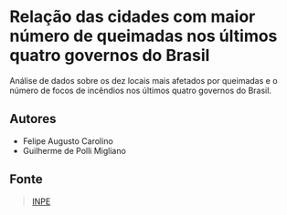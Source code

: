 # Relação das cidades com maior número de queimadas nos últimos quatro governos do Brasil

Análise de dados sobre os dez locais mais afetados por queimadas e o número de focos de incêndios nos últimos quatro governos do Brasil.

## Autores
-  Felipe Augusto Carolino
-  Guilherme de Polli Migliano

## Fonte
> [INPE](http://queimadas.dgi.inpe.br/queimadas/dados-abertos/)
